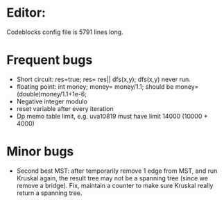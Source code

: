 # Editor:
Codeblocks config file is 5791 lines long.

# Frequent bugs

* Short circuit: res=true; res= res|| dfs(x,y); dfs(x,y) never run.
* floating point: int money; money= money/1.1; should be money=(double)money/1.1+1e-6;
* Negative integer modulo
* reset variable after every iteration
* Dp memo table limit, e.g. uva10819 must have limit 14000 (10000 + 4000)

# Minor bugs

* Second best MST: after temporarily remove 1 edge from MST, and run Kruskal again, the result tree may not be a spanning tree (since we remove a bridge). Fix, maintain a counter to make sure Kruskal really return a spanning tree.
